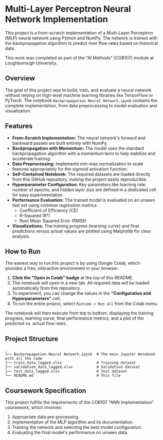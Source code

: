 # Multi-Layer Perceptron Neural Network Implementation

This project is a from-scratch implementation of a Multi-Layer Perceptron (MLP) neural network using Python and NumPy. The network is trained with the backpropagation algorithm to predict river flow rates based on historical data.

This work was completed as part of the "AI Methods" (COB107) module at Loughborough University.

## Overview

The goal of this project was to build, train, and evaluate a neural network without relying on high-level machine learning libraries like TensorFlow or PyTorch. The notebook `Backpropagation Neural Network.ipynb` contains the complete implementation, from data preprocessing to model evaluation and visualization.

## Features

* **From-Scratch Implementation:** The neural network's forward and backward passes are built entirely with NumPy.
* **Backpropagation with Momentum:** The model uses the standard backpropagation algorithm with a momentum term to help stabilize and accelerate training.
* **Data Preprocessing:** Implements min-max normalization to scale features appropriately for the sigmoid activation function.
* **Self-Contained Notebook:** The required datasets are loaded directly from this GitHub repository, making the project easily reproducible.
* **Hyperparameter Configuration:** Key parameters like learning rate, number of epochs, and hidden layer size are defined in a dedicated cell for easy experimentation.
* **Performance Evaluation:** The trained model is evaluated on an unseen test set using common regression metrics:
   * Coefficient of Efficiency (CE)
   * R-Squared (R²)
   * Root Mean Squared Error (RMSE)
* **Visualizations:** The training progress (learning curve) and final predictions versus actual values are plotted using Matplotlib for clear analysis.

## How to Run

The easiest way to run this project is by using Google Colab, which provides a free, interactive environment in your browser.

1. **Click the "Open in Colab" badge** at the top of this README.
2. The notebook will open in a new tab. All required data will be loaded automatically from this repository.
3. To experiment, you can change the values in the **"Configuration and Hyperparameters"** cell.
4. To run the entire project, select `Runtime > Run all` from the Colab menu.

The notebook will then execute from top to bottom, displaying the training progress, learning curve, final performance metrics, and a plot of the predicted vs. actual flow rates.

## Project Structure

```
.
├── Backpropagation Neural Network.ipynb  # The main Jupyter Notebook with all the code
├── train_data_lagged.xlsx                # Training dataset
├── validation_data_lagged.xlsx           # Validation dataset
├── test_data_lagged.xlsx                 # Test dataset
└── README.md                             # This file
```

## Coursework Specification

This project fulfills the requirements of the COB107 "ANN Implementation" coursework, which involves:

1. Appropriate data pre-processing.
2. Implementation of the MLP algorithm and its documentation.
3. Training the network and selecting the best model configuration.
4. Evaluating the final model's performance on unseen data.
